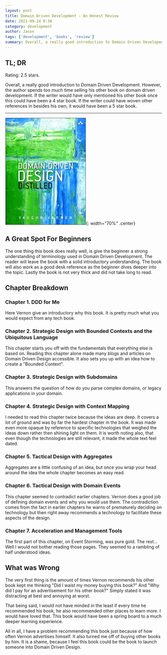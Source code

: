 ```yaml
---
layout: post
title: Domain Driven Development - An Honest Review
date: 2021-09-24 0:30
category: development
author: Jason
tags: ['development', 'books', 'review']
summary: Overall, a really good introduction to Domain Driven Development. However, the author spends too much time selling his other book on domain driven development. If the writer would have only mentioned his other book once this could have been a 4 star book. If the writer could have woven other references in besides his own, it would have been a 5 star book.
---
```


## TL; DR

Rating: <span class="fas fa-star"></span><span class="fas fa-star"><span class="fas fa-star-half-alt"></span> 2.5 stars.

Overall, a really good introduction to Domain Driven Development. However, the author spends too much time selling his other book on domain driven development. If the writer would have only mentioned his other book once this could have been a 4 star book. If the writer could have woven other references in besides his own, it would have been a 5 star book.

---

![Domain Driven Design Distilled Cover](/assets/img/posts/2021/09/DDDD.jpg){: width="70%" .center}

## A Great Spot For Beginners

The one thing this book does really well, is give the beginner a strong understanding of terminology used in Domain Driven Development. The reader will leave the book with a solid introductory understanding. The book will also work as a good desk reference as the beginner dives deeper into the topic. Lastly the book is not very thick and did not take long to read.

## Chapter Breakdown

### Chapter 1. DDD for Me

Here Vernon give an introductory why this book. It is pretty much what you would expect from any tech book.

### Chapter 2. Strategic Design with Bounded Contexts and the Ubiquitous Language

This chapter starts you off with the fundamentals that everything else is based on. Reading this chapter alone made many blogs and articles on Domain Driven Design accessible. It also sets you up with an idea how to create a "Bounded Context".

### Chapter 3. Strategic Design with Subdomains

This answers the question of how do you parse complex domains, or legacy applications in your domain.

### Chapter 4. Strategic Design with Context Mapping

I needed to read this chapter twice because the ideas are deep. It covers a lot of ground and was by far the hardest chapter in the book. It was made even more opaque by reference to specific technologies that weighed the ideas down rather then shining light on them. It is worth noting also, that even though the technologies are still relevant, it made the whole text feel dated.

### Chapter 5. Tactical Design with Aggregates

Aggregates are a little confusing of an idea, but once you wrap your head around the idea the whole chapter becomes an easy read.

### Chapter 6. Tactical Design with Domain Events

This chapter seemed to contradict earlier chapters. Vernon does a good job of defining domain events and why you would use them. The contradiction comes from the fact in earlier chapters he warns of prematurely deciding on technology but then right away recommends a technology to facilitate these aspects of the design.

### Chapter 7. Acceleration and Management Tools

The first part of this chapter, on Event Storming, was pure gold. The rest... Well I would not bother reading those pages. They seemed to a rambling of half understood ideas.

## What was Wrong

The very first thing is the amount of times Vernon recommends his other book kept me thinking "Did I waist my money buying this book?" And "Why did I pay for an advertisement for his other book?" Simply stated it was distracting at best and annoying at worst.

That being said, I would not have minded in the least if every time he recommended his book, he also recommended other places to learn more. I would have loved that. This book would have been a spring board to a much deeper learning experience.

All in all, I have a problem recommending this book just because of how often Vernon advertises himself. It also turned me off of buying other books by him. It is a shame, because I feel this book could be the book to launch someone into Domain Driven Design.
